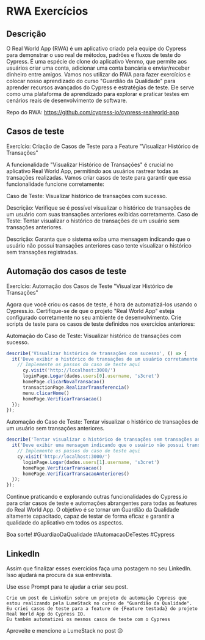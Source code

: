 # RWA Exercícios

## Descrição

O Real World App (RWA) é um aplicativo criado pela equipe do Cypress para demonstrar o uso real de métodos, padrões e fluxos de teste do Cypress. É uma espécie de clone do aplicativo Venmo, que permite aos usuários criar uma conta, adicionar uma conta bancária e enviar/receber dinheiro entre amigos. Vamos nos utilizar do RWA para fazer exercícios e colocar nosso aprendizado do curso "Guardião da Qualidade" para aprender recursos avançados do Cypress e estratégias de teste. Ele serve como uma plataforma de aprendizado para explorar e praticar testes em cenários reais de desenvolvimento de software. 

Repo do RWA: https://github.com/cypress-io/cypress-realworld-app

## Casos de teste

Exercício: Criação de Casos de Teste para a Feature "Visualizar Histórico de Transações"

A funcionalidade "Visualizar Histórico de Transações" é crucial no aplicativo Real World App, permitindo aos usuários rastrear todas as transações realizadas. Vamos criar casos de teste para garantir que essa funcionalidade funcione corretamente:

Caso de Teste: Visualizar histórico de transações com sucesso.

Descrição: Verifique se é possível visualizar o histórico de transações de um usuário com suas transações anteriores exibidas corretamente.
Caso de Teste: Tentar visualizar o histórico de transações de um usuário sem transações anteriores.

Descrição: Garanta que o sistema exiba uma mensagem indicando que o usuário não possui transações anteriores caso tente visualizar o histórico sem transações registradas.

## Automação dos casos de teste

Exercício: Automação dos Casos de Teste "Visualizar Histórico de Transações"

Agora que você criou os casos de teste, é hora de automatizá-los usando o Cypress.io. Certifique-se de que o projeto "Real World App" esteja configurado corretamente no seu ambiente de desenvolvimento. Crie scripts de teste para os casos de teste definidos nos exercícios anteriores:

Automação do Caso de Teste: Visualizar histórico de transações com sucesso.

```javascript
describe('Visualizar histórico de transações com sucesso', () => {
  it('Deve exibir o histórico de transações de um usuário corretamente', () => {
    // Implemente os passos do caso de teste aqui
      cy.visit('http://localhost:3000/')
      loginPage.Logar(dados.users[0].username, 's3cret')
      homePage.clicarNovaTransacao()
      transactionPage.RealizarTransferencia()
      menu.clicarHome()
      homePage.VerificarTransacao()
  });
});
```

Automação do Caso de Teste: Tentar visualizar o histórico de transações de um usuário sem transações anteriores.

```javascript
describe('Tentar visualizar o histórico de transações sem transações anteriores', () => {
  it('Deve exibir uma mensagem indicando que o usuário não possui transações anteriores', () => {
    // Implemente os passos do caso de teste aqui
    cy.visit('http://localhost:3000/')
      loginPage.Logar(dados.users[1].username, 's3cret')
      homePage.VerificarTransacao()
      homePage.VerificarTransacaoAnteriores()
  });
});
```

Continue praticando e explorando outras funcionalidades do Cypress.io para criar casos de teste e automações abrangentes para todas as features do Real World App. O objetivo é se tornar um Guardião da Qualidade altamente capacitado, capaz de testar de forma eficaz e garantir a qualidade do aplicativo em todos os aspectos. 

Boa sorte! 
#GuardiaoDaQualidade #AutomacaoDeTestes #Cypress

## LinkedIn

Assim que finalizar esses exercicios faça uma postagem no seu LinkedIn.
Isso ajudará na procura da sua entrevista.

Use esse Prompt para te ajudar a criar seu post.

```
Crie um post de Linkedin sobre um projeto de automação Cypress que estou realizando pela LumeStack no curso de "Guardião da Qualidade".
Eu criei casos de teste para a feature de {Feature testada} do projeto Real World App do Cypress IO.
Eu também automatizei os mesmos casos de teste com o Cypress
```
Aproveite e mencione a LumeStack no post 😉
